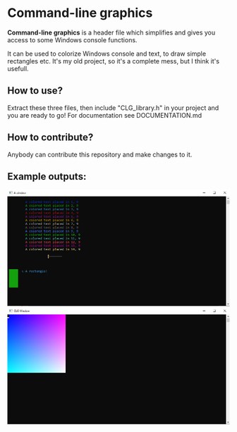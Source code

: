 # Command-line graphics
**Command-line graphics** is a header file which simplifies and gives you access to some Windows console functions.

It can be used to colorize Windows console and text, to draw simple rectangles etc.
It's my old project, so it's a complete mess, but I think it's usefull.


## How to use?
Extract these three files, then include "CLG_library.h" in your project and you are ready to go!
For documentation see DOCUMENTATION.md


## How to contribute?
Anybody can contribute this repository and make changes to it.


## Example outputs:
![example 1](img/screen_1.png)
![example 2](img/screen_2.png)

